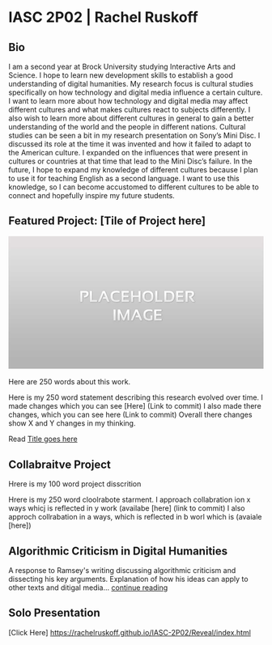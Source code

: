 # IASC 2P02 | Rachel Ruskoff
## Bio

I am a second year at Brock University studying Interactive Arts and Science. I hope to learn new development skills to establish a good understanding of digital humanities. My research focus is cultural studies specifically on how technology and digital media influence a certain culture. I want to learn more about how technology and digital media may affect different cultures and what makes cultures react to subjects differently. I also wish to learn more about different cultures in general to gain a better understanding of the world and the people in different nations. Cultural studies can be seen a bit in my research presentation on Sony’s Mini Disc. I discussed its role at the time it was invented and how it failed to adapt to the American culture. I expanded on the influences that were present in cultures or countries at that time that lead to the Mini Disc’s failure. In the future, I hope to expand my knowledge of different cultures because I plan to use it for teaching English as a second language. I want to use this knowledge, so I can become accustomed to different cultures to be able to connect and hopefully inspire my future students.

## Featured Project: [Tile of Project here]

![](images/Placeholder.jpg)

Here are 250 words about this work.

Here is my 250 word statement describing this research evolved over time. I made changes which you can see [Here]
(Link to commit) I also made there changes, which you can see here (Link to commit)
Overall there changes show X and Y changes in my thinking. 

Read [Title goes here](Readme)

## Collabraitve Project
Hrere is my 100 word project disscrition

Hrere is my 250 word cloolrabote starment. I approach collabration ion x ways whicj is reflected in y work (availabe [here]
(link to commit) I also approch collrabation in a ways, which is reflected in b worl which is (avaiale [here])

## Algorithmic Criticism in Digital Humanities 

A response to Ramsey's writing discussing algorithmic criticism and dissecting his key arguments. Explanation of how his ideas can apply to other texts and ditigal media... [continue reading](blog.md)

## Solo Presentation

[Click Here] https://rachelruskoff.github.io/IASC-2P02/Reveal/index.html





